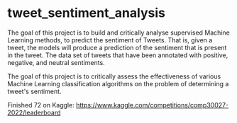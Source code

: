 # tweet_sentiment_analysis
The goal of this project is to build and critically analyse supervised Machine Learning methods, to predict the 
sentiment of Tweets. That is, given a tweet, the models will produce a prediction of the sentiment that is 
present in the tweet. The data set of tweets that have been annotated with positive, 
negative, and neutral sentiments.


The goal of this project is to critically assess the effectiveness of various Machine Learning classification 
algorithms on the problem of determining a tweet's sentiment.


Finished 72 on Kaggle: https://www.kaggle.com/competitions/comp30027-2022/leaderboard
